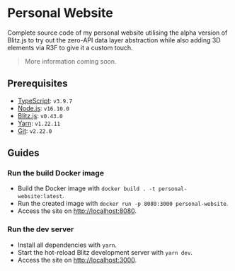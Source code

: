 # Personal Website

Complete source code of my personal website utilising the alpha version of Blitz.js to try out the zero-API data layer abstraction while also adding 3D elements via R3F to give it a custom touch.

> More information coming soon.

## Prerequisites

- [TypeScript](https://www.typescriptlang.org): `v3.9.7`
- [Node.js](https://nodejs.org): `v16.10.0`
- [Blitz.js](https://blitzjs.com): `v0.43.0`
- [Yarn](https://yarnpkg.com): `v1.22.11`
- [Git](https://git-scm.com): `v2.22.0`

## Guides

### Run the build Docker image

- Build the Docker image with `docker build . -t personal-website:latest`.
- Run the created image with `docker run -p 8080:3000 personal-website`.
- Access the site on <http://localhost:8080>.

### Run the dev server

- Install all dependencies with `yarn`.
- Start the hot-reload Blitz development server with `yarn dev`.
- Access the site on <http://localhost:3000>.
